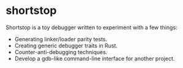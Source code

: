 # shortstop

Shortstop is a toy debugger written to experiment with a few things:

- Generating linker/loader parity tests.
- Creating generic debugger traits in Rust.
- Counter-anti-debugging techniques.
- Develop a gdb-like command-line interface for another project.
